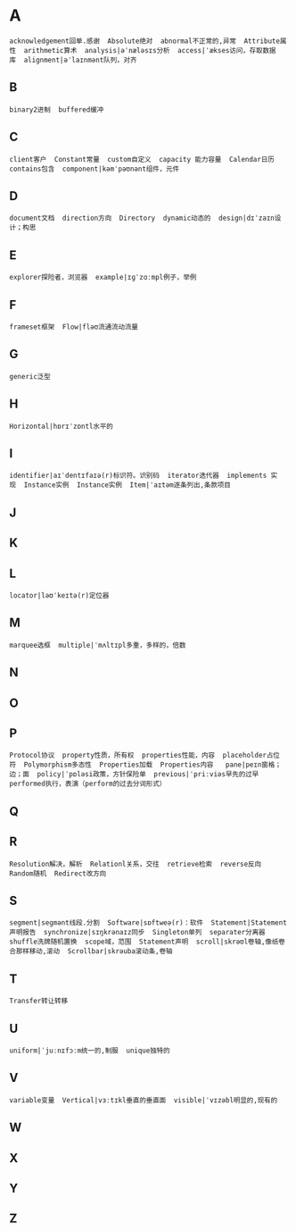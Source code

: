 # A

`acknowledgement回单.感谢`&emsp;`Absolute绝对`&emsp;`abnormal不正常的,异常`&emsp;`Attribute属性`&emsp;`arithmetic算术`&emsp;`analysis|əˈnæləsɪs分析`&emsp;`access|ˈækses访问，存取数据库`&emsp;`alignment|əˈlaɪnmənt队列，对齐`&emsp;

## B

`binary2进制`&emsp;`buffered缓冲`&emsp;

## C

`client客户`&emsp;`Constant常量`&emsp;`custom自定义`&emsp;`capacity 能力容量`&emsp;`Calendar日历`&emsp;`contains包含`&emsp;`component|kəmˈpəʊnənt组件，元件`&emsp;

## D

`document文档`&emsp;`direction方向`&emsp;`Directory`&emsp;`dynamic动态的`&emsp;`design|dɪˈzaɪn设计；构思`&emsp;

## E

`explorer探险者，浏览器`&emsp;`example|ɪɡˈzɑːmpl例子，举例`

## F

`frameset框架`&emsp;`Flow|fləʊ流通流动流量`&emsp;

## G

`generic泛型`&emsp;

## H

`Horizontal|hɒrɪˈzɒntl水平的`&emsp;

## I

`identifier|aɪˈdentɪfaɪə(r)标识符。识别码`&emsp;`iterator迭代器`&emsp;`implements 实现`&emsp;`Instance实例`&emsp;`Instance实例`&emsp;`Item|ˈaɪtəm逐条列出,条款项目`&emsp;

## J

## K

## L

`locator|ləʊˈkeɪtə(r)定位器`&emsp;

## M

`marquee选框`&emsp;`multiple|ˈmʌltɪpl多重，多样的，倍数`&emsp;

## N

## O

## P

`Protocol协议`&emsp;`property性质，所有权`&emsp;`properties性能，内容`&emsp;`placeholder占位符`&emsp;`Polymorphism多态性`&emsp;`Properties加载`&emsp;`Properties内容` &emsp; `pane|peɪn窗格；边；面`&emsp;`policy|ˈpɒləsi政策，方针保险单`&emsp;`previous|ˈpriːviəs早先的过早`&emsp;`performed执行，表演（perform的过去分词形式）`

## Q

## R

`Resolution解决，解析`&emsp;`Relationl关系，交往`&emsp;`retrieve检索`&emsp;`reverse反向`&emsp;`Random随机`&emsp;`Redirect改方向`&emsp;

## S

`segment|seɡmənt线段.分割`&emsp;`Software|sɒftweə(r)：软件`&emsp;`Statement|Statement声明报告`&emsp;`synchronize|sɪŋkrənaɪz同步`&emsp;`Singleton单列`&emsp;`separater分离器`&emsp;`shuffle洗牌随机置换`&emsp;`scope域，范围`&emsp;`Statement声明`&emsp;`scroll|skrəʊl卷轴,像纸卷合那样移动,滚动`&emsp;`Scrollbar|skrəuba滚动条,卷轴`&emsp;

## T

`Transfer转让转移`&emsp;

## U

`uniform|ˈjuːnɪfɔːm统一的,制服`&emsp;`unique独特的`&emsp;

## V

`variable变量`&emsp;`Vertical|vɜːtɪkl垂直的垂直面`&emsp;`visible|ˈvɪzəbl明显的,现有的`&emsp;

## W

## X

## Y

## Z

